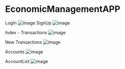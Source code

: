 # EconomicManagementAPP

LogIn 
![image](https://user-images.githubusercontent.com/47533433/161603582-98277153-c8ce-4879-80d4-a09f0bbc6e1e.png)
SignUp
![image](https://user-images.githubusercontent.com/47533433/161603670-cd693b8c-bf86-4d4d-a87b-41212d0bb4b1.png)

Index - Transactions
![image](https://user-images.githubusercontent.com/47533433/161603994-500baa81-2aa3-49d2-a472-64df4757b763.png)

New Transactions
![image](https://user-images.githubusercontent.com/47533433/161604996-5b975e5a-2dbc-4292-b44e-bc64b9148ef7.png)

Accounts
![image](https://user-images.githubusercontent.com/47533433/161604404-23dbd4d6-e811-4154-9ab9-566679c57535.png)

AccountList
![image](https://user-images.githubusercontent.com/47533433/161604793-021b3a11-1258-4cf9-aa90-c9c5f30aac8e.png)
